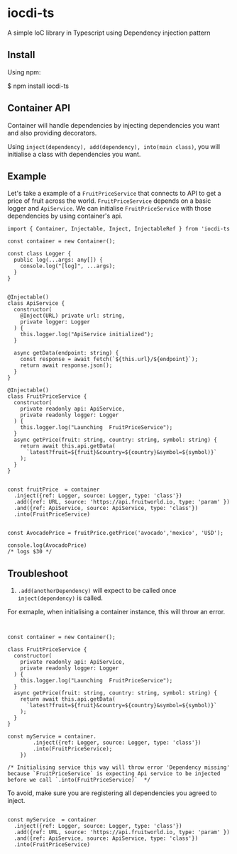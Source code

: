 # iocdi-ts
A simple IoC library in Typescript using Dependency injection pattern


## Install
Using npm:

$ npm install iocdi-ts


## Container API
Container will handle dependencies by injecting dependencies you want and also providing decorators.

Using `inject(dependency), add(dependency), into(main class)`, you will initialise a class with dependencies you want. 

## Example

Let's take a example of a `FruitPriceService` that connects to API to get a price of fruit across the world. `FruitPriceService` depends on a basic logger and `ApiService`. We can initialise `FruitPriceService` with those dependencies by using container's api. 

```
import { Container, Injectable, Inject, InjectableRef } from 'iocdi-ts

const container = new Container();

const class Logger {
  public log(...args: any[]) {
    console.log("[log]", ...args);
  }
}


@Injectable()
class ApiService {
  constructor(
    @Inject(URL) private url: string,
    private logger: Logger
  ) {
    this.logger.log("ApiService initialized");
  }

  async getData(endpoint: string) {
    const response = await fetch(`${this.url}/${endpoint}`);
    return await response.json();
  }
}

@Injectable()
class FruitPriceService {
  constructor(
    private readonly api: ApiService,
    private readonly logger: Logger
  ) {
    this.logger.log("Launching  FruitPriceService");
  }
  async getPrice(fruit: string, country: string, symbol: string) {
    return await this.api.getData(
      `latest?fruit=${fruit}&country=${country}&symbol=${symbol)}`
    );
  }
}


const fruitPrice  = container
  .inject({ref: Logger, source: Logger, type: 'class'})
  .add({ref: URL, source: 'https://api.fruitworld.io, type: 'param' })
  .and({ref: ApiService, source: ApiService, type: 'class'})
  .into(FruitPriceService)


const AvocadoPrice = fruitPrice.getPrice('avocado','mexico', 'USD');

console.log(AvocadoPrice)
/* logs $30 */

```

## Troubleshoot

1. `.add(anotherDependency)` will expect to be called once `inject(dependency)` is called.

For exmaple, when initialising a container instance, this will throw an error. 

```


const container = new Container();

class FruitPriceService {
  constructor(
    private readonly api: ApiService,
    private readonly logger: Logger
  ) {
    this.logger.log("Launching  FruitPriceService");
  }
  async getPrice(fruit: string, country: string, symbol: string) {
    return await this.api.getData(
      `latest?fruit=${fruit}&country=${country}&symbol=${symbol)}`
    );
  }
}

const myService = container. 
        .inject({ref: Logger, source: Logger, type: 'class'})
        .into(FruitPriceService);
    })

/* Initialising service this way will throw error 'Dependency missing' because `FruitPriceService` is expecting Api service to be injected before we call `.into(FruitPriceService)`  */
```

To avoid, make sure you are registering all dependencies you agreed to inject. 

```

const myService  = container
  .inject({ref: Logger, source: Logger, type: 'class'})
  .add({ref: URL, source: 'https://api.fruitworld.io, type: 'param' })
  .and({ref: ApiService, source: ApiService, type: 'class'})
  .into(FruitPriceService)


```